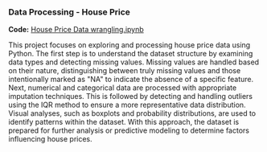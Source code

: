 ### **Data Processing - House Price**
**Code:** [House Price Data wrangling.ipynb](https://github.com/Mubadiul/Data-Analyst-Portfolio/blob/main/house_price_data_wrangling.ipynb)

This project focuses on exploring and processing house price data using Python. The first step is to understand the dataset structure by examining data types and detecting missing values. Missing values are handled based on their nature, distinguishing between truly missing values and those intentionally marked as "NA" to indicate the absence of a specific feature. Next, numerical and categorical data are processed with appropriate imputation techniques. This is followed by detecting and handling outliers using the IQR method to ensure a more representative data distribution. Visual analyses, such as boxplots and probability distributions, are used to identify patterns within the dataset. With this approach, the dataset is prepared for further analysis or predictive modeling to determine factors influencing house prices.
